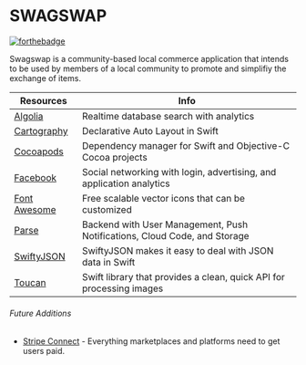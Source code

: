 # SWAGSWAP  
[![forthebadge](http://forthebadge.com/images/badges/built-with-swag.svg)](http://forthebadge.com)

Swagswap is a community-based local commerce application that intends to be used by members of a local community to promote and simplifiy the exchange of items.

| Resources  | Info                                                                      |
|------------|---------------------------------------------------------------------------|
|[Algolia]|Realtime database search with analytics|
|[Cartography]|Declarative Auto Layout in Swift|
|[Cocoapods]|Dependency manager for Swift and Objective-C Cocoa projects|
|[Facebook]|Social networking with login, advertising, and application analytics|
|[Font Awesome]|Free scalable vector icons that can be customized|
|[Parse]|Backend with User Management, Push Notifications, Cloud Code, and Storage|
|[SwiftyJSON]|SwiftyJSON makes it easy to deal with JSON data in Swift|
|[Toucan]|Swift library that provides a clean, quick API for processing images|

###### Future Additions
* [Stripe Connect] - Everything marketplaces and platforms need to get users paid.

[Parse]:http://www.parse.com
[Facebook]:https://developers.facebook.com
[Stripe Connect]:https://stripe.com/connect
[Algolia]:https://www.algolia.com
[Cocoapods]:http://cocoapods.org
[Font Awesome]:http://fortawesome.github.io/Font-Awesome/
[SwiftyJSON]:https://github.com/SwiftyJSON/SwiftyJSON
[Toucan]:https://github.com/gavinbunney/Toucan
[Cartography]:https://github.com/robb/Cartography
